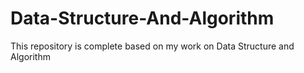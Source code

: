 # Data-Structure-And-Algorithm
This repository is complete based on my work on Data Structure and Algorithm
